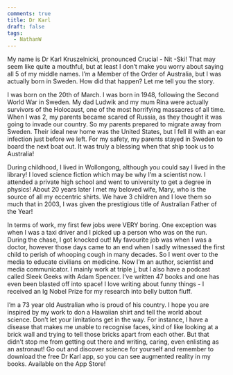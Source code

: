 ```yaml
---
comments: true
title: Dr Karl
draft: false
tags:
  - NathanW
---
```


My name is Dr Karl Kruszelnicki, pronounced Crucial - Nit -Ski! That may seem like quite a mouthful, but at least I don’t make you worry about saying all 5 of my middle names. I’m a Member of the Order of Australia, but I was actually born in Sweden. How did that happen? Let me tell you the story.

I was born on the 20th of March. I was born in 1948, following the Second World War in Sweden. My dad Ludwik and my mum Rina were actually survivors of the Holocaust, one of the most horrifying massacres of all time. When I was 2, my parents became scared of Russia, as they thought it was going to invade our country. So my parents prepared to migrate away from Sweden. Their ideal new home was the United States, but I fell ill with an ear infection just before we left. For my safety, my parents stayed in Sweden to board the next boat out. It was truly a blessing when that ship took us to Australia!

During childhood, I lived in Wollongong, although you could say I lived in the library! I loved science fiction which may be why I’m a scientist now.  I attended a private high school and went to university to get a degree in physics! About 20 years later I met my beloved wife, Mary, who is the source of all my eccentric shirts. We have 3 children and I love them so much that in 2003, I was given the prestigious title of Australian Father of the Year!

In terms of work, my first few jobs were VERY boring. One exception was when I was a taxi driver and I picked up a person who was on the run. During the chase, I got knocked out! My favourite job was when I was a doctor, however those days came to an end when I sadly witnessed the first child to perish of whooping cough in many decades. So I went over to the media to educate civilians on medicine. Now I’m an author, scientist and media communicator. I mainly work at triple j, but I also have a podcast called Sleek Geeks with Adam Spencer. I’ve written 47 books and one has even been blasted off into space! I love writing about funny things - I received an Ig Nobel Prize for my research into belly button fluff. 

I’m a 73 year old Australian who is proud of his country. I hope you are inspired by my work to don a Hawaiian shirt and tell the world about science. Don’t let your limitations get in the way. For instance, I have a disease that makes me unable to recognise faces, kind of like looking at a brick wall and trying to tell those bricks apart from each other. But that didn’t stop me from getting out there and writing, caring, even enlisting as an astronaut! Go out and discover science for yourself and remember to download the free Dr Karl app, so you can see augmented reality in my books. Available on the App Store!
